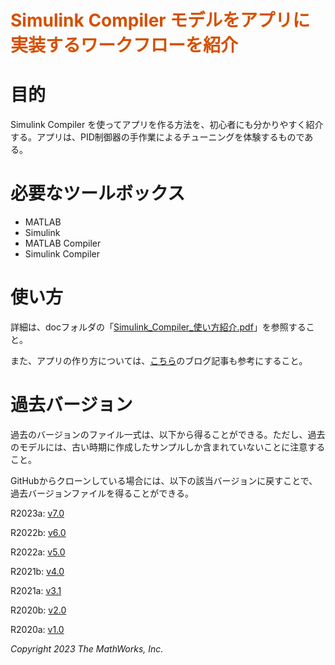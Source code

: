 
# <span style="color:rgb(213,80,0)">Simulink Compiler モデルをアプリに実装するワークフローを紹介</span>
# 目的

Simulink Compiler を使ってアプリを作る方法を、初心者にも分かりやすく紹介する。アプリは、PID制御器の手作業によるチューニングを体験するものである。

# 必要なツールボックス
-  MATLAB 
-  Simulink 
-  MATLAB Compiler 
-  Simulink Compiler 
# 使い方

詳細は、docフォルダの「[Simulink_Compiler_使い方紹介.pdf](https://github.com/mathworks/PID_Tuning_App_for_Simulink_Compiler/blob/master/doc/Simulink_Compiler_%E4%BD%BF%E3%81%84%E6%96%B9%E7%B4%B9%E4%BB%8B.pdf)」を参照すること。


また、アプリの作り方については、[こちら](https://blogs.mathworks.com/japan-community/2020/05/14/app-designer-%e3%81%a7-simulink-%e3%83%a2%e3%83%87%e3%83%ab%e3%81%ae%e3%82%b7%e3%83%9f%e3%83%a5%e3%83%ac%e3%83%bc%e3%82%b7%e3%83%a7%e3%83%b3%e3%82%a2%e3%83%97%e3%83%aa%e3%82%92%e4%bd%9c%e3%82%8b/)のブログ記事も参考にすること。

# 過去バージョン

過去のバージョンのファイル一式は、以下から得ることができる。ただし、過去のモデルには、古い時期に作成したサンプルしか含まれていないことに注意すること。


GitHubからクローンしている場合には、以下の該当バージョンに戻すことで、過去バージョンファイルを得ることができる。


R2023a: [v7.0](https://github.com/mathworks/PID_Tuning_App_for_Simulink_Compiler/archive/refs/tags/v7.0.zip)


R2022b: [v6.0](https://github.com/mathworks/PID_Tuning_App_for_Simulink_Compiler/archive/refs/tags/v6.0.zip)


R2022a: [v5.0](https://github.com/mathworks/PID_Tuning_App_for_Simulink_Compiler/archive/refs/tags/v5.0.zip)


R2021b: [v4.0](https://github.com/mathworks/PID_Tuning_App_for_Simulink_Compiler/archive/v4.0.zip)


R2021a: [v3.1](https://github.com/mathworks/PID_Tuning_App_for_Simulink_Compiler/archive/v3.1.zip)


R2020b: [v2.0](https://github.com/mathworks/PID_Tuning_App_for_Simulink_Compiler/archive/v2.0.zip)


R2020a: [v1.0](https://github.com/mathworks/PID_Tuning_App_for_Simulink_Compiler/archive/v1.0.zip)


*Copyright 2023 The MathWorks, Inc.*

